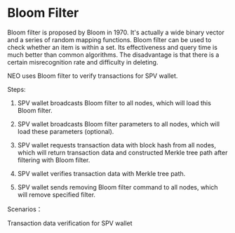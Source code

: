 # Bloom Filter

Bloom filter is proposed by Bloom in 1970. It's actually a wide binary vector and a series of random mapping functions. Bloom filter can be used to check whether an item is within a set. Its effectiveness and query time is much better than common algorithms. The disadvantage is that there is a certain misrecognition rate and difficulty in deleting.

NEO uses Bloom filter to verify transactions for SPV wallet.

Steps:

  1. SPV wallet broadcasts Bloom filter to all nodes, which will load this Bloom filter.

  2. SPV wallet broadcasts Bloom filter parameters to all nodes, which will load these parameters (optional).

  3. SPV wallet requests transaction data with block hash from all nodes, which will return transaction data and constructed Merkle tree path after filtering with Bloom filter.

  4. SPV wallet verifies transaction data with Merkle tree path.

  5. SPV wallet sends removing Bloom filter command to all nodes, which will remove specified filter.

Scenarios：

Transaction data verification for SPV wallet